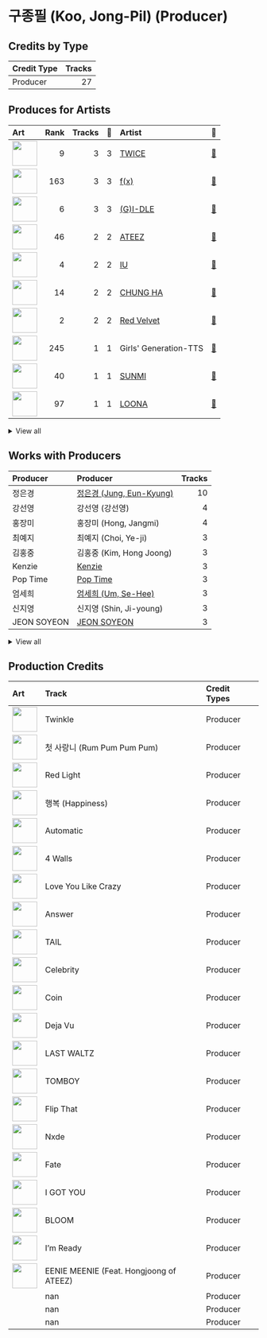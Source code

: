 # 구종필 (Koo, Jong-Pil) (Producer)

## Credits by Type

| Credit Type | Tracks |
|:---|---:|
| Producer | 27 |

## Produces for Artists

| Art | Rank | Tracks | 💚 | Artist | 🔗 |
|:---|---:|---:|---:|:---|:---|
| <img src="https://i.scdn.co/image/ab6761610000e5eb0c6952f39ba680489149a54c" alt="" width="50" /> | 9 | 3 | 3 | [TWICE](../../artists/twice/overview.md) | [🔗](https://open.spotify.com/artist/7n2Ycct7Beij7Dj7meI4X0) |
| <img src="https://i.scdn.co/image/ab6761610000e5ebe0cc2045ff4e90d12df91cc3" alt="" width="50" /> | 163 | 3 | 3 | [f(x)](../../artists/f(x)/overview.md) | [🔗](https://open.spotify.com/artist/3wRA5UYoo08BBKJnzyKkpF) |
| <img src="https://i.scdn.co/image/ab6761610000e5eb7fd16327c86d500f83be1d6a" alt="" width="50" /> | 6 | 3 | 3 | [(G)I-DLE](../../artists/(g)i-dle/overview.md) | [🔗](https://open.spotify.com/artist/2AfmfGFbe0A0WsTYm0SDTx) |
| <img src="https://i.scdn.co/image/ab6761610000e5ebf8ae485831cf4c3a568dc313" alt="" width="50" /> | 46 | 2 | 2 | [ATEEZ](../../artists/ateez/overview.md) | [🔗](https://open.spotify.com/artist/68KmkJeZGfwe1OUaivBa2L) |
| <img src="https://i.scdn.co/image/ab6761610000e5ebbd0642ff425698afac5caffd" alt="" width="50" /> | 4 | 2 | 2 | [IU](../../artists/iu/overview.md) | [🔗](https://open.spotify.com/artist/3HqSLMAZ3g3d5poNaI7GOU) |
| <img src="https://i.scdn.co/image/ab6761610000e5eb8a258c4d5670bdb521c97eaf" alt="" width="50" /> | 14 | 2 | 2 | [CHUNG HA](../../artists/chung_ha/overview.md) | [🔗](https://open.spotify.com/artist/2PSJ6YriU7JsFucxACpU7Y) |
| <img src="https://i.scdn.co/image/ab6761610000e5eb02a562ea6b1dc718394010ac" alt="" width="50" /> | 2 | 2 | 2 | [Red Velvet](../../artists/red_velvet/overview.md) | [🔗](https://open.spotify.com/artist/1z4g3DjTBBZKhvAroFlhOM) |
| <img src="https://i.scdn.co/image/ab6761610000e5eb9426413cf033b2e0eedfeff6" alt="" width="50" /> | 245 | 1 | 1 | Girls' Generation-TTS | [🔗](https://open.spotify.com/artist/7AKHnZVqwXYuUwWJ8UGL5q) |
| <img src="https://i.scdn.co/image/ab6761610000e5ebced85d5f223e7301022a8599" alt="" width="50" /> | 40 | 1 | 1 | [SUNMI](../../artists/sunmi/overview.md) | [🔗](https://open.spotify.com/artist/6MoXcK2GyGg7FIyxPU5yW6) |
| <img src="https://i.scdn.co/image/ab6761610000e5eb80584436e5726afb70cee7f8" alt="" width="50" /> | 97 | 1 | 1 | [LOONA](../../artists/loona/overview.md) | [🔗](https://open.spotify.com/artist/52zMTJCKluDlFwMQWmccY7) |


<details>
<summary>View all</summary>

| Art | Rank | Tracks | 💚 | Artist | 🔗 |
|:---|---:|---:|---:|:---|:---|
| <img src="https://i.scdn.co/image/ab6761610000e5eb5e97e9ea9133fbfa41e27498" alt="" width="50" /> | 8 | 1 | 1 | [TAEYEON](../../artists/taeyeon/overview.md) | [🔗](https://open.spotify.com/artist/3qNVuliS40BLgXGxhdBdqu) |
| | 239 | 1 | 1 | Hongjoong of ATEEZ | [🔗](https://open.spotify.com/artist/3MZLSgcd5kOdhrZasDMecx) |
| <img src="https://i.scdn.co/image/ab6761610000e5eb24b5185226d5b7c6aa91db5a" alt="" width="50" /> | 233 | 1 | 1 | PSY | [🔗](https://open.spotify.com/artist/2dd5mrQZvg6SmahdgVKDzh) |
| <img src="https://i.scdn.co/image/ab6761610000e5eb2b9446440d296ce32189024e" alt="" width="50" /> | 20 | 1 | 1 | [NMIXX](../../artists/nmixx/overview.md) | [🔗](https://open.spotify.com/artist/28ot3wh4oNmoFOdVajibBl) |
| <img src="https://i.scdn.co/image/ab6761610000e5eb0fad315ccb6b38517152d2cc" alt="" width="50" /> | 326 | 1 | 1 | SUGA | [🔗](https://open.spotify.com/artist/0ebNdVaOfp6N0oZ1guIxM8) |

</details>


## Works with Producers

| Producer | Producer | Tracks |
|:---|:---|---:|
| 정은경 | [정은경 (Jung, Eun-Kyung)](../정은경_(jung,_eun-kyung)/overview.md) | 10 |
| 강선영 | 강선영 (강선영) | 4 |
| 홍장미 | 홍장미 (Hong, Jangmi) | 4 |
| 최예지 | 최예지 (Choi, Ye-ji) | 3 |
| 김홍중 | 김홍중 (Kim, Hong Joong) | 3 |
| Kenzie | [Kenzie](../kenzie/overview.md) | 3 |
| Pop Time | [Pop Time](../pop_time/overview.md) | 3 |
| 엄세희 | [엄세희 (Um, Se-Hee)](../엄세희_(um,_se-hee)/overview.md) | 3 |
| 신지영 | 신지영 (Shin, Ji-young) | 3 |
| JEON SOYEON | [JEON SOYEON](../jeon_soyeon/overview.md) | 3 |


<details>
<summary>View all</summary>

| Producer | Producer | Tracks |
|:---|:---|---:|
| 이지홍 | 이지홍 (Lee, Ji-hong) | 2 |
| Ollounder | [Ollounder](../ollounder/overview.md) | 2 |
| Anne Judith Wik | Anne Judith Wik | 2 |
| 구혜진 | [구혜진 (Gu, Hye-jin)](../구혜진_(gu,_hye-jin)/overview.md) | 2 |
| earattack | [earattack](../earattack/overview.md) | 2 |
| 송민기 | 송민기 (Song, Mingi) | 2 |
| 이수만 | [이수만 (Lee, Soo-Man)](../이수만_(lee,_soo-man)/overview.md) | 2 |
| LEEZ | [LEEZ](../leez/overview.md) | 2 |
| EDEN | EDEN | 2 |
| IU | IU | 2 |
| 임찬미 | 임찬미 (Kim, Chan-mi) | 2 |
| LDN Noise | [LDN Noise](../ldn_noise/overview.md) | 2 |
| KayOne | KayOne | 2 |
| 양영은 | [양영은 (Yang, Young-eun)](../양영은_(yang,_young-eun)/overview.md) | 2 |
| Fuxxy | [Fuxxy](../fuxxy/overview.md) | 2 |
| Kako | Kako | 2 |
| 손명갑 | 손명갑 (Son, Myung-gap) | 2 |
| 정의석 | [정의석 (Jung, Euisuk)](../정의석_(jung,_euisuk)/overview.md) | 2 |
| 이민규 | 이민규 (Lee, Min-kyu) | 2 |
| CHUNG HA | CHUNG HA | 2 |
| Maxx Song | Maxx Song | 2 |
| Celine Svanbäck | Celine Svanbäck (Svanbäck, Celine) | 1 |
| Daniel Ullmann | Daniel Ullmann | 1 |
| Arschtritt Lindgren | [Arschtritt Lindgren](../arschtritt_lindgren/overview.md) | 1 |
| Jack Harvey | Jack Harvey | 1 |
| Sunset Blvd. Tracking Crew | Sunset Blvd. Tracking Crew | 1 |
| Joseph K | Joseph K | 1 |
| Dave Kutch | Dave Kutch | 1 |
| Jonah Marais | Jonah Marais | 1 |
| Sara Boe | Sara Boe | 1 |
| Steve Dady | Steve Dady | 1 |
| Poptime | Poptime | 1 |
| Brandon Fraley | Brandon Fraley | 1 |
| PSY | PSY | 1 |
| Lexxi Saal | Lexxi Saal | 1 |
| Sophia Pae | Sophia Pae | 1 |
| 심은지 | [심은지 (Sim, Eunjee)](../심은지_(sim,_eunjee)/overview.md) | 1 |
| Conor Blake | Conor Blake | 1 |
| 유영진 | [유영진 (Yoo, Young-jin)](../유영진_(yoo,_young-jin)/overview.md) | 1 |
| Tay Jasper | Tay Jasper | 1 |
| SUGA | [SUGA](../suga/overview.md) | 1 |
| Oliv | Oliv | 1 |
| Will Simms | Will Simms | 1 |
| 이면숙 | 이면숙 (Lee, Myun-Sook) | 1 |
| 이장빈 | 이장빈 (Lee, Jang-bin) | 1 |
| 남궁진 | 남궁진 (Nam Goong, Jin) | 1 |
| Anne-Marie | Anne-Marie | 1 |
| 이우현 | 이우현 (Lee, Woo-hyun) | 1 |
| Linemaster | Linemaster | 1 |
| Brown Panda | Brown Panda | 1 |
| Chad Hugo | Chad Hugo | 1 |
| EL CAPITXN | EL CAPITXN | 1 |
| Allison Kaplan | Allison Kaplan | 1 |
| Ylva Dimberg | Ylva Dimberg | 1 |
| 오현선 | 오현선 (Oh, Hyun-sun) | 1 |
| Digital Farm Animals | Digital Farm Animals | 1 |
| 서지음 | [서지음 (Seo, Ji Eum)](../서지음_(seo,_ji_eum)/overview.md) | 1 |
| Erik Lewander | Erik Lewander | 1 |
| Brian U | Brian U | 1 |
| Frankie Day | Frankie Day | 1 |
| Tom Hollings | Tom Hollings | 1 |
| 조윤경 | [조윤경 (Jo, Yoon Kyung)](../조윤경_(jo,_yoon_kyung)/overview.md) | 1 |
| Jeppe London Bilsby | Jeppe London Bilsby | 1 |
| 이해솔 | 이해솔 (Lee, Hae Sol) | 1 |
| Maegan Cottone | Maegan Cottone | 1 |
| 전승우 | 전승우 (Jeon, SeungWoo) | 1 |
| 최자연 | 최자연 (Choi, Ja-yeon) | 1 |
| Daily | Daily | 1 |
| 이스란 | 이스란 (Lee, Seran) | 1 |
| 김수정 | 김수정 (김수정) | 1 |
| Daniel Seavey | Daniel Seavey | 1 |
| Heejun Han | Heejun Han | 1 |
| GG Ramirez | GG Ramirez | 1 |
| Frants | Frants | 1 |
| Chloe Latimer | Chloe Latimer | 1 |
| LSY | LSY | 1 |
| Iggy Strange-Dahl | Iggy Strange-Dahl | 1 |
| 이수빈 | 이수빈 (Lee, Su-bin) | 1 |
| Charli Taft | Charli Taft | 1 |
| Bryan Jarett | Bryan Jarett | 1 |
| HONEY NOISE | HONEY NOISE | 1 |
| Joe Harvey | Joe Harvey | 1 |
| Elaina Klef | Elaina Klef | 1 |
| EJAE | EJAE | 1 |
| Maryjane | Maryjane | 1 |
| 복주영 | 복주영 (Bok, Ju Young) | 1 |
| Peperoni | Peperoni | 1 |
| Ayushy | Ayushy | 1 |
| 홍수연 | 홍수연 (홍수연) | 1 |
| Samuel Brennan | Samuel Brennan | 1 |
| Jamelle Fraley | Jamelle Fraley | 1 |
| Tony Maserati | [Tony Maserati](../tony_maserati/overview.md) | 1 |
| Awrii | Awrii | 1 |
| NVR know | NVR know | 1 |
| Ryan S. Jhun | [Ryan S. Jhun](../ryan_s__jhun/overview.md) | 1 |
| 전간디 | 전간디 (Jun, Gan Di) | 1 |
| Adrian McKinnon | Adrian McKinnon | 1 |
| Javier Solis | Javier Solis | 1 |
| 유정연 | 유정연 (Yoo, Jeong-yeon) | 1 |
| Sure Kim | Sure Kim | 1 |
| SUNMI | SUNMI | 1 |
| Likey | Likey | 1 |
| Jeremy Stack | Jeremy Stack | 1 |
| Lauritz Emil Christiansen | Lauritz Emil Christiansen | 1 |
| Daniel Klein | Daniel Klein | 1 |
| Sherry St. Germain | Sherry St. Germain | 1 |
| Jacob Aaron | Jacob Aaron | 1 |
| Billen Ted | Billen Ted | 1 |
| BUDDY | BUDDY | 1 |
| Jake Torrey | Jake Torrey | 1 |
| Chris Holsten | Chris Holsten | 1 |
| 정동윤 | 정동윤 (Jung, Dong-yoon) | 1 |
| Melanie Joy Fontana | Melanie Joy Fontana | 1 |
| 이기호 | 이기호 (Lee, Ki-ho) | 1 |
| 최소영 | 최소영 (Choi, Seo-young) | 1 |
| AFTRSHOK | AFTRSHOK | 1 |
| JENCI | JENCI | 1 |
| dwilly | dwilly | 1 |

</details>


## Production Credits

| Art | Track | Credit Types |
|:---|:---|:---|
| <img src="https://i.scdn.co/image/ab67616d0000b273c492874e96f19148018e759e" alt="" width="50" /> | Twinkle | Producer |
| <img src="https://i.scdn.co/image/ab67616d0000b2736f7d8c9dcc983839bd746dbc" alt="" width="50" /> | 첫 사랑니 (Rum Pum Pum Pum) | Producer |
| <img src="https://i.scdn.co/image/ab67616d0000b2737cb7222af6927b83987206f7" alt="" width="50" /> | Red Light | Producer |
| <img src="https://i.scdn.co/image/ab67616d0000b273ccd9a8fe25e9ae6039ac6ce6" alt="" width="50" /> | 행복 (Happiness) | Producer |
| <img src="https://i.scdn.co/image/ab67616d0000b2733beb8877c3a0cde5be9a139c" alt="" width="50" /> | Automatic | Producer |
| <img src="https://i.scdn.co/image/ab67616d0000b273b6baf420e67f45971ca0d216" alt="" width="50" /> | 4 Walls | Producer |
| <img src="https://i.scdn.co/image/ab67616d0000b273b87c0d76ed9c7b1654b390d0" alt="" width="50" /> | Love You Like Crazy | Producer |
| <img src="https://i.scdn.co/image/ab67616d0000b273be3a0f924ad08d95b4e25d9f" alt="" width="50" /> | Answer | Producer |
| <img src="https://i.scdn.co/image/ab67616d0000b27373b185444325e1d394d65660" alt="" width="50" /> | TAIL | Producer |
| <img src="https://i.scdn.co/image/ab67616d0000b2734ed058b71650a6ca2c04adff" alt="" width="50" /> | Celebrity | Producer |
| <img src="https://i.scdn.co/image/ab67616d0000b2734ed058b71650a6ca2c04adff" alt="" width="50" /> | Coin | Producer |
| <img src="https://i.scdn.co/image/ab67616d0000b2733714e924e5570c4d2df97e09" alt="" width="50" /> | Deja Vu | Producer |
| <img src="https://i.scdn.co/image/ab67616d0000b273d1961ecb307c9e05ec8f7e82" alt="" width="50" /> | LAST WALTZ | Producer |
| <img src="https://i.scdn.co/image/ab67616d0000b273c7b6b2976e38a802eebff046" alt="" width="50" /> | TOMBOY | Producer |
| <img src="https://i.scdn.co/image/ab67616d0000b2735fe0013ebb4022adc0f042be" alt="" width="50" /> | Flip That | Producer |
| <img src="https://i.scdn.co/image/ab67616d0000b273ac815bdd584468a7aa0216e1" alt="" width="50" /> | Nxde | Producer |
| <img src="https://i.scdn.co/image/ab67616d0000b27342281601a5a3f882ea77741e" alt="" width="50" /> | Fate | Producer |
| <img src="https://i.scdn.co/image/ab67616d0000b273bd8c739ce7e59ae9414c7a26" alt="" width="50" /> | I GOT YOU | Producer |
| <img src="https://i.scdn.co/image/ab67616d0000b273bd8c739ce7e59ae9414c7a26" alt="" width="50" /> | BLOOM | Producer |
| <img src="https://i.scdn.co/image/ab67616d0000b2735f117dc77b6c36fba0ff9b1e" alt="" width="50" /> | I’m Ready | Producer |
| <img src="https://i.scdn.co/image/ab67616d0000b2735f117dc77b6c36fba0ff9b1e" alt="" width="50" /> | EENIE MEENIE (Feat. Hongjoong of ATEEZ) | Producer |
| | nan | Producer |
| | nan | Producer |
| | nan | Producer |